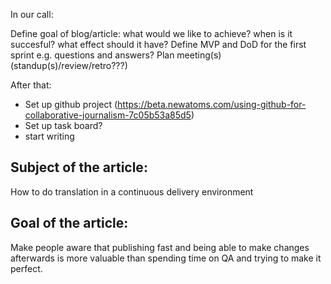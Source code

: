 In our call:

Define goal of blog/article: what would we like to achieve? when is it succesful? what effect should it have? 
Define MVP and DoD for the first sprint
e.g. questions and answers?
Plan meeting(s) (standup(s)/review/retro???)

After that:
* Set up github project (https://beta.newatoms.com/using-github-for-collaborative-journalism-7c05b53a85d5)
* Set up task board?
* start writing




## Subject of the article:

How to do translation in a continuous delivery environment

## Goal of the article:
Make people aware that publishing fast and being able to make changes afterwards is more valuable than spending time on QA and trying to make it perfect.

 
